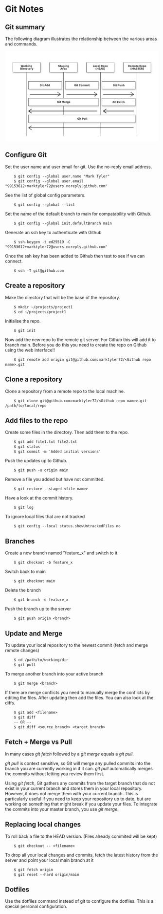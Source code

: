 Git Notes
=========

## Git summary
The following diagram illustrates the relationship between the various areas and commands.


![Git areas and commands](Git_workflow.png)


## Configure Git

Set the user name and user email for git. Use the no-reply email address. 
~~~
    $ git config --global user.name "Mark Tyler"
    $ git config --global user.email "99153612+marktyler72@users.noreply.github.com"
~~~
See the list of global config parameters.
~~~
    $ git config --global --list
~~~

Set the name of the default branch to main for compatability with Github.
~~~
    $ git config --global init.defaultBranch main
~~~

Generate an ssh key to authenticate with Github  
~~~
    $ ssh-keygen -t ed25519 -C "99153612+marktyler72@users.noreply.github.com"
~~~
Once the ssh key has been added to Github then test to see if we can connect.  
~~~
    $ ssh -T git@github.com
~~~

## Create a repository

Make the directory that will be the base of the repository.  
~~~
    $ mkdir ~/projects/project1
    $ cd ~/projects/project1
~~~

Initialise the repo.  
~~~
    $ git init
~~~

Now add the new repo to the remote git server. For Github this will add it to branch main.
Before you do this you need to create the repo on Github using the web interface!!
~~~
    $ git remote add origin git@github.com:marktyler72/<Github repo name>.git
~~~

## Clone a repository 
Clone a repository from a remote repo to the local machine.
~~~
    $ git clone git@github.com:marktyler72/<Github repo name>.git /path/to/local/repo
~~~

## Add files to the repo

Create some files in the directory. Then add them to the repo.  
~~~
    $ git add file1.txt file2.txt
    $ git status
    $ git commit -m 'Added initial versions'
~~~

Push the updates up to Github.  
~~~
    $ git push -u origin main
~~~
 
Remove a file you added but have not committed.
~~~
    $ git restore --staged <file-name>
~~~

Have a look at the commit history.  
~~~
    $ git log
~~~

To ignore local files that are not tracked
~~~
    $ git config --local status.showUntrackedFiles no
~~~

## Branches
Create a new branch named "feature_x" and switch to it
~~~
    $ git checkout -b feature_x
~~~
Switch back to main
~~~
    $ git checkout main
~~~
Delete the branch
~~~
    $ git branch -d feature_x
~~~
Push the branch up to the server
~~~
    $ git push origin <branch>
~~~

## Update and Merge
To update your local repository to the newest commit (fetch and merge remote changes)
~~~
    $ cd /path/to/working/dir
    $ git pull
~~~
To merge another branch into your active branch
~~~
    $ git merge <branch>
~~~
If there are merge conflicts you need to manually merge the conflicts by editing the files. After updating then add the files. You can also look at the diffs.
~~~
    $ git add <filename>
    $ git diff    
    -- OR --
    $ git diff <source_branch> <target_branch>
~~~

## Fetch + Merge vs Pull
In many cases _git fetch_ followed by a _git merge_ equals a _git pull_.

_git pull_ is context sensitive, so Git will merge any pulled commits into the branch you are currently working in if it can. _git pull_ automatically merges the commits without letting you review them first.

Using _git fetch_, Git gathers any commits from the target branch that do not exist in your current branch and stores them in your local repository. However, it does not merge them with your current branch. This is particularly useful if you need to keep your repository up to date, but are working on something that might break if you update your files. To integrate the commits into your master branch, you use _git merge_.

## Replacing local changes
To roll back a file to the HEAD version. (Files already commited will be kept)
~~~
    $ git checkout -- <filename>
~~~

To drop all your local changes and commits, fetch the latest history from the server and point your local main branch at it
~~~
    $ git fetch origin
    $ git reset --hard origin/main
~~~

## Dotfiles
Use the dotfiles command instead of git to configure the dotfiles. This is a special personal configuration.

